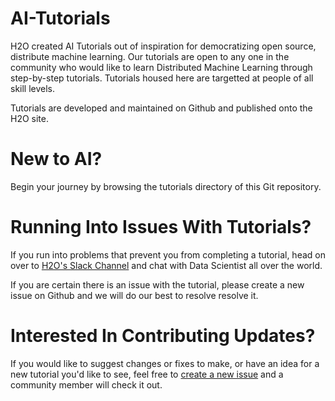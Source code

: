 # AI-Tutorials

H2O created AI Tutorials out of inspiration for democratizing open source, distribute machine learning. Our tutorials are open to any one in the community who would like to learn Distributed Machine Learning through step-by-step tutorials. Tutorials housed here are targetted at people of all skill levels.

Tutorials are developed and maintained on Github and published onto the H2O site.

# New to AI?

Begin your journey by browsing the tutorials directory of this Git repository.

# Running Into Issues With Tutorials?

If you run into problems that prevent you from completing a tutorial, head on over to [H2O's Slack Channel](https://www.h2o.ai/community/driverless-ai-community/) and chat with Data Scientist all over the world.

If you are certain there is an issue with the tutorial, please create a new issue on Github and we will do our best to resolve resolve it.

# Interested In Contributing Updates?

If you would like to suggest changes or fixes to make, or have an idea for a new tutorial you'd like to see, feel free to [create a new issue]() and a community member will check it out.
